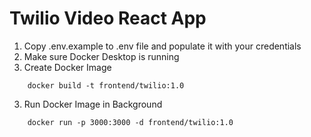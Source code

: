 # Twilio Video React App

1. Copy .env.example to .env file and populate it with your credentials
2. Make sure Docker Desktop is running
3. Create Docker Image
```docker
    docker build -t frontend/twilio:1.0
```

3. Run Docker Image in Background
```docker
    docker run -p 3000:3000 -d frontend/twilio:1.0
```